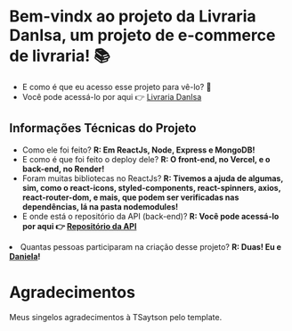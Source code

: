 <h1>
  Bem-vindx ao projeto da <strong>Livraria DanIsa</strong>, um projeto de e-commerce de livraria! 📚
</h1>

<ul>
  <li>E como é que eu acesso esse projeto para vê-lo? 🤔</li>
  <li>Você pode acessá-lo por aqui 👉 
  <a href="https://projeto15-danisalibrary-front-2opf.vercel.app/">Livraria DanIsa</a></ul>
</ul>

<h2>Informações Técnicas do Projeto</h2>

<ul>
  <li>Como ele foi feito? <strong>R: Em ReactJs, Node, Express e MongoDB! </strong></li>
  <li>E como é que foi feito o deploy dele? <strong>R: O front-end, no Vercel, e o back-end, no Render! </strong></li>
  <li>Foram muitas bibliotecas no ReactJs? <strong>R: Tivemos a ajuda de algumas, sim, como o react-icons, styled-components, react-spinners, axios, react-router-dom, e mais, que podem ser verificadas nas dependências, lá na pasta nodemodules!</strong></li>
  <li>E onde está o repositório da API (back-end)? <strong>R: Você pode acessá-lo por aqui 👉 <a href="https://github.com/dcaaz/projeto15-library-back">Repositório da API</a></ul> </strong></li>
  <li>Quantas pessoas participaram na criação desse projeto? <strong>R: Duas! Eu e <a href="https://github.com/dcaaz">Daniela</a>! </strong></li>
</ul>

<h1>Agradecimentos</h1>

Meus singelos agradecimentos à TSaytson pelo template.

